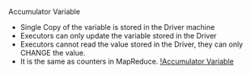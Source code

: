 Accumulator Variable

- Single Copy of the variable is stored in the Driver machine
- Executors can only update the variable stored in the Driver
- Executors cannot read the value stored in the Driver, they can only CHANGE the value.
- It is the same as counters in MapReduce.
[!Accumulator Variable](Accumulator_Variable.png)
